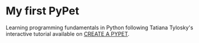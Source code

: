 # My first PyPet
Learning programming fundamentals in Python following Tatiana Tylosky's interactive tutorial available on [CREATE A PYPET].

[CREATE A PYPET]: https://www.thinkful.com/learn/intro-to-python-tutorial/
